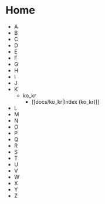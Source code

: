 
# Home

* A
* B
* C
* D
* E
* F
* G
* H
* I
* J
* K
  * ko_kr
    * [[docs/ko_kr|Index (ko_kr)]]
* L
* M
* N
* O
* P
* Q
* R
* S
* T
* U
* V
* W
* X
* Y
* Z
